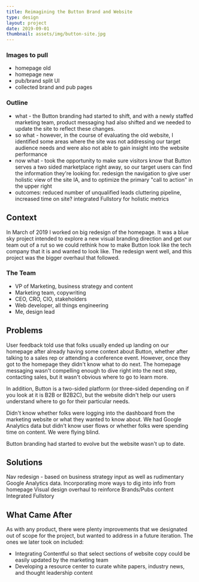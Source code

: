 ```yaml
---
title: Reimagining the Button Brand and Website
type: design
layout: project
date: 2019-09-01
thumbnail: assets/img/button-site.jpg
---
```

### Images to pull
- homepage old
- homepage new
- pub/brand split UI
- collected brand and pub pages

### Outline
- what - the Button branding had started to shift, and with a newly staffed marketing team, product messaging had also shifted and we needed to update the site to reflect these changes. 
- so what - however, in the course of evaluating the old website, I identified some areas where the site was not addressing our target audience needs and were also not able to gain insight into the website performance
- now what - took the opportunity to make sure visitors know that Button serves a two sided marketplace right away, so our target users can find the information they're looking for. redesign the navigation to give user holistic view of the site IA, and to optimize the primary "call to action" in the upper right
- outcomes: reduced number of unqualified leads cluttering pipeline, increased time on site? integrated Fullstory for holistic metrics

## Context
In March of 2019 I worked on big redesign of the homepage. It was a blue sky project intended to explore a new visual branding direction and get our team out of a rut so we could rethink how to make Button look like the tech company that it is and wanted to look like. The redesign went well, and this project was the bigger overhaul that followed.

### The Team
- VP of Marketing, business strategy and content
- Marketing team, copywriting
- CEO, CRO, CIO, stakeholders
- Web developer, all things engineering
- Me, design lead

## Problems
User feedback told use that folks usually ended up landing on our homepage after already having some context about Button, whether after talking to a sales rep or attending a conference event. However, once they got to the homepage they didn't know what to do next. The homepage messaging wasn't compelling enough to dive right into the next step, contacting sales, but it wasn't obvious where to go to learn more.

In addition, Button is a two-sided platform (or three-sided depending on if you look at it is B2B or B2B2C), but the website didn't help our users understand where to go for their particular needs.

Didn't know whether folks were logging into the dashboard from the marketing website or what they wanted to know about. We had Google Analytics data but didn't know user flows or whether folks were spending time on content. We were flying blind.

Button branding had started to evolve but the website wasn't up to date.

## Solutions
Nav redesign - based on business strategy input as well as rudimentary Google Analytics data.
Incorporating more ways to dig into info from homepage
Visual design overhaul to reinforce Brands/Pubs content
Integrated Fullstory


## What Came After
As with any product, there were plenty improvements that we designated out of scope for the project, but wanted to address in a future iteration. The ones we later took on included:
- Integrating Contentful so that select sections of website copy could be easily updated by the marketing team
- Developing a resource center to curate white papers, industry news, and thought leadership content
